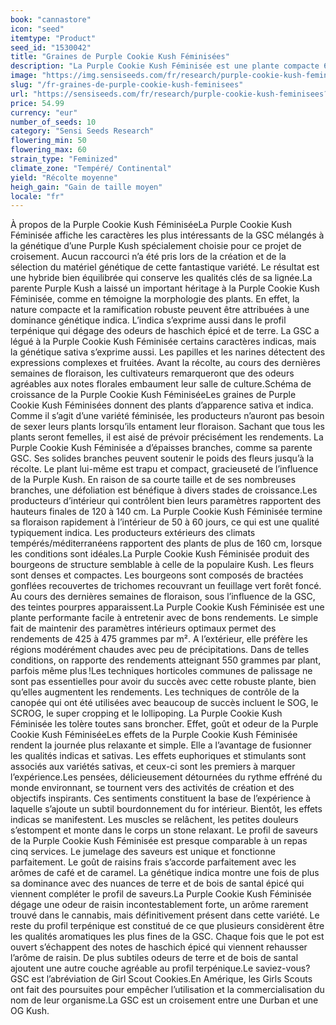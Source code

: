 ```yaml
---
book: "cannastore"
icon: "seed"
itemtype: "Product"
seed_id: "1530042"
title: "Graines de Purple Cookie Kush Féminisées"
description: "La Purple Cookie Kush Féminisée est une plante compacte 60% indica 40% sativa aux bourgeons de type Kush. Ses profils sont forts et ses effets hybrides."
image: "https://img.sensiseeds.com/fr/research/purple-cookie-kush-feminisees-image.png"
slug: "/fr-graines-de-purple-cookie-kush-feminisees"
url: "https://sensiseeds.com/fr/research/purple-cookie-kush-feminisees?a_aid=cannastore"
price: 54.99
currency: "eur"
number_of_seeds: 10
category: "Sensi Seeds Research"
flowering_min: 50
flowering_max: 60
strain_type: "Feminized"
climate_zone: "Tempéré/ Continental"
yield: "Récolte moyenne"
heigh_gain: "Gain de taille moyen"
locale: "fr"
---
```

À propos de la Purple Cookie Kush FéminiséeLa Purple Cookie Kush Féminisée affiche les caractères les plus intéressants de la GSC mélangés à la génétique d’une Purple Kush spécialement choisie pour ce projet de croisement. Aucun raccourci n’a été pris lors de la création et de la sélection du matériel génétique de cette fantastique variété. Le résultat est une hybride bien équilibrée qui conserve les qualités clés de sa lignée.La parente Purple Kush a laissé un important héritage à la Purple Cookie Kush Féminisée, comme en témoigne la morphologie des plants. En effet, la nature compacte et la ramification robuste peuvent être attribuées à une dominance génétique indica. L’indica s’exprime aussi dans le profil terpénique qui dégage des odeurs de haschich épicé et de terre. La GSC a légué à la Purple Cookie Kush Féminisée certains caractères indicas, mais la génétique sativa s’exprime aussi. Les papilles et les narines détectent des expressions complexes et fruitées. Avant la récolte, au cours des dernières semaines de floraison, les cultivateurs remarqueront que des odeurs agréables aux notes florales embaument leur salle de culture.Schéma de croissance de la Purple Cookie Kush FéminiséeLes graines de Purple Cookie Kush Féminisées donnent des plants d’apparence sativa et indica. Comme il s’agit d’une variété féminisée, les producteurs n’auront pas besoin de sexer leurs plants lorsqu’ils entament leur floraison. Sachant que tous les plants seront femelles, il est aisé de prévoir précisément les rendements. La Purple Cookie Kush Féminisée a d’épaisses branches, comme sa parente GSC. Ses solides branches peuvent soutenir le poids des fleurs jusqu’à la récolte. Le plant lui-même est trapu et compact, gracieuseté de l’influence de la Purple Kush. En raison de sa courte taille et de ses nombreuses branches, une défoliation est bénéfique à divers stades de croissance.Les producteurs d’intérieur qui contrôlent bien leurs paramètres rapportent des hauteurs finales de 120 à 140 cm. La Purple Cookie Kush Féminisée termine sa floraison rapidement à l’intérieur de 50 à 60 jours, ce qui est une qualité typiquement indica. Les producteurs extérieurs des climats tempérés/méditerranéens rapportent des plants de plus de 160 cm, lorsque les conditions sont idéales.La Purple Cookie Kush Féminisée produit des bourgeons de structure semblable à celle de la populaire Kush. Les fleurs sont denses et compactes. Les bourgeons sont composés de bractées gonflées recouvertes de trichomes recouvrant un feuillage vert forêt foncé. Au cours des dernières semaines de floraison, sous l’influence de la GSC, des teintes pourpres apparaissent.La Purple Cookie Kush Féminisée est une plante performante facile à entretenir avec de bons rendements. Le simple fait de maintenir des paramètres intérieurs optimaux permet des rendements de 425 à 475 grammes par m². A l’extérieur, elle préfère les régions modérément chaudes avec peu de précipitations. Dans de telles conditions, on rapporte des rendements atteignant 550 grammes par plant, parfois même plus !Les techniques horticoles communes de palissage ne sont pas essentielles pour avoir du succès avec cette robuste plante, bien qu’elles augmentent les rendements. Les techniques de contrôle de la canopée qui ont été utilisées avec beaucoup de succès incluent le SOG, le SCROG, le super cropping et le lollipoping. La Purple Cookie Kush Féminisée les tolère toutes sans broncher. Effet, goût et odeur de la Purple Cookie Kush FéminiséeLes effets de la Purple Cookie Kush Féminisée rendent la journée plus relaxante et simple. Elle a l’avantage de fusionner les qualités indicas et sativas. Les effets euphoriques et stimulants sont associés aux variétés sativas, et ceux-ci sont les premiers à marquer l’expérience.Les pensées, délicieusement détournées du rythme effréné du monde environnant, se tournent vers des activités de création et des objectifs inspirants. Ces sentiments constituent la base de l’expérience à laquelle s’ajoute un subtil bourdonnement du for intérieur. Bientôt, les effets indicas se manifestent. Les muscles se relâchent, les petites douleurs s’estompent et monte dans le corps un stone relaxant. Le profil de saveurs de la Purple Cookie Kush Féminisée est presque comparable à un repas cinq services. Le jumelage des saveurs est unique et fonctionne parfaitement. Le goût de raisins frais s’accorde parfaitement avec les arômes de café et de caramel. La génétique indica montre une fois de plus sa dominance avec des nuances de terre et de bois de santal épicé qui viennent compléter le profil de saveurs.La Purple Cookie Kush Féminisée dégage une odeur de raisin incontestablement forte, un arôme rarement trouvé dans le cannabis, mais définitivement présent dans cette variété. Le reste du profil terpénique est constitué de ce que plusieurs considèrent être les qualités aromatiques les plus fines de la GSC. Chaque fois que le pot est ouvert s’échappent des notes de haschich épicé qui viennent rehausser l’arôme de raisin. De plus subtiles odeurs de terre et de bois de santal ajoutent une autre couche agréable au profil terpénique.Le saviez-vous? GSC est l’abréviation de Girl Scout Cookies.En Amérique, les Girls Scouts ont fait des poursuites pour empêcher l’utilisation et la commercialisation du nom de leur organisme.La GSC est un croisement entre une Durban et une OG Kush.
